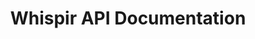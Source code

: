 ---
title: Whispir API Documentation

language_tabs:
  - go: json
  - xml

toc_footers:
  - <a href='http://stage.whispir.io/register'>Register for an API Key</a>
  - <a href='http://github.com/tripit/slate'>Documentation by Slate</a>

includes:
  - intro
  - api-access
  - rate-limiting
  - messages
  - other

search: true
---